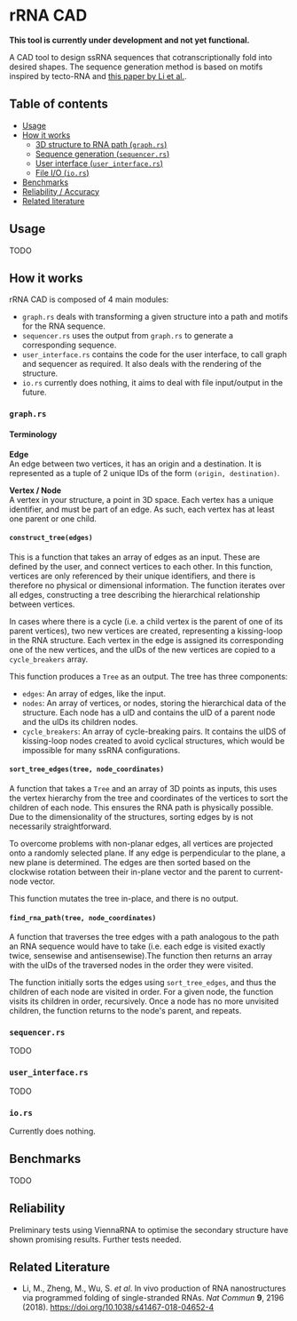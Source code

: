 # rRNA CAD

**This tool is currently under development and not yet functional.**

A CAD tool to design ssRNA sequences that cotranscriptionally fold into desired shapes. The sequence generation method is based on motifs inspired by tecto-RNA and [this paper by Li et al.](https://doi.org/10.1038/s41467-018-04652-4).

## Table of contents
- [Usage](#usage)
- [How it works](#how-it-works)
  - [3D structure to RNA path (`graph.rs`)](#graphrs)
  - [Sequence generation (`sequencer.rs`)](#sequencerrs)
  - [User interface (`user_interface.rs`)](#userinterfacers)
  - [File I/O (`io.rs`)](#iors)
- [Benchmarks](#benchmarks)
- [Reliability / Accuracy](#reliability)
- [Related literature](#related-literature)

## Usage

TODO

## How it works
rRNA CAD is composed of 4 main modules:
- `graph.rs` deals with transforming a given structure into a path and motifs for the RNA sequence.
- `sequencer.rs` uses the output from `graph.rs` to generate a corresponding sequence.
- `user_interface.rs` contains the code for the user interface, to call graph and sequencer as required. It also deals with the rendering of the structure.
- `io.rs` currently does nothing, it aims to deal with file input/output in the future.

### `graph.rs`

#### Terminology
**Edge**<br>
An edge between two vertices, it has an origin and a destination. It is represented as a tuple of 2 unique IDs of the form `(origin, destination)`.

**Vertex / Node**<br>
A vertex in your structure, a point in 3D space. Each vertex has a unique identifier, and must be part of an edge. As such, each vertex has at least one parent or one child.

#### `construct_tree(edges)`
This is a function that takes an array of edges as an input. These are defined by the user, and connect vertices to each other. In this function, vertices are only referenced by their unique identifiers, and there is therefore no physical or dimensional information. The function iterates over all edges, constructing a tree describing the hierarchical relationship between vertices.

In cases where there is a cycle (i.e. a child vertex is the parent of one of its parent vertices), two new vertices are created, representing a kissing-loop in the RNA structure. Each vertex in the edge is assigned its corresponding one of the new vertices, and the uIDs of the new vertices are copied to a `cycle_breakers` array.

This function produces a `Tree` as an output. The tree has three components:
- `edges`: An array of edges, like the input.
- `nodes`: An array of vertices, or nodes, storing the hierarchical data of the structure. Each node has a uID and contains the uID of a parent node and the uIDs its children nodes.
- `cycle_breakers`: An array of cycle-breaking pairs. It contains the uIDS of kissing-loop nodes created to avoid cyclical structures, which would be impossible for many ssRNA configurations.

#### `sort_tree_edges(tree, node_coordinates)`
A function that takes a `Tree` and an array of 3D points as inputs, this uses the vertex hierarchy from the tree and coordinates of the vertices to sort the children of each node. This ensures the RNA path is physically possible. Due to the dimensionality of the structures, sorting edges by is not necessarily straightforward.

To overcome problems with non-planar edges, all vertices are projected onto a randomly selected plane. If any edge is perpendicular to the plane, a new plane is determined. The edges are then sorted based on the clockwise rotation between their in-plane vector and the parent to current-node vector.

This function mutates the tree in-place, and there is no output.

#### `find_rna_path(tree, node_coordinates)`
A function that traverses the tree edges with a path analogous to the path an RNA sequence would have to take (i.e. each edge is visited exactly twice, sensewise and antisensewise).The function then returns an array with the uIDs of the traversed nodes in the order they were visited.

The function initially sorts the edges using `sort_tree_edges`, and thus the children of each node are visited in order. For a given node, the function visits its children in order, recursively. Once a node has no more unvisited children, the function returns to the node's parent, and repeats.

### `sequencer.rs`

TODO

### `user_interface.rs`

TODO

### `io.rs`

Currently does nothing.

## Benchmarks

TODO

## Reliability

Preliminary tests using ViennaRNA to optimise the secondary structure have shown promising results. Further tests needed.

## Related Literature
- Li, M., Zheng, M., Wu, S. *et al*. In vivo production of RNA nanostructures via programmed folding of single-stranded RNAs. *Nat Commun* **9**, 2196 (2018). https://doi.org/10.1038/s41467-018-04652-4
